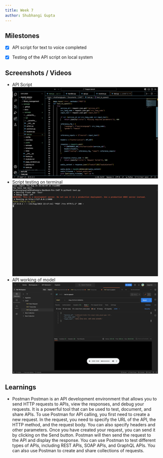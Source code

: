```yaml
---
title: Week 7
author: Shubhangi Gupta
---
```


## Milestones
- [x] API script for text to voice completed
- [x] Testing of the API script on local system


## Screenshots / Videos 
- API Script
  ![API Script](../assets/API_Script(TTS).png)
- Script testing on terminal
  ![Terminal](../assets/Successful.png)
- API working of model
  ![Text to voice](../assets/Api_working_of_model.png)


## Learnings
- Postman
    Postman is an API development environment that allows you to send HTTP requests to APIs, view the responses, and debug your requests. It is a powerful tool that can be used to test, document, and share APIs.
    To use Postman for API calling, you first need to create a new request. In the request, you need to specify the URL of the API, the HTTP method, and the request body. You can also specify headers and other parameters.
    Once you have created your request, you can send it by clicking on the Send button. Postman will then send the request to the API and display the response.
    You can use Postman to test different types of APIs, including REST APIs, SOAP APIs, and GraphQL APIs. You can also use Postman to create and share collections of requests.

